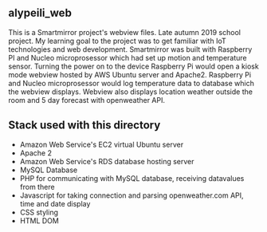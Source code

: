 ## alypeili_web
This is a Smartmirror project's webview files. Late autumn 2019 school project. My learning goal to the project was to get familiar with IoT technologies and web development. Smartmirror was built with Raspberry PI and Nucleo microprosessor which had set up motion and temperature sensor.
Turning the power on to the device Raspberry Pi would open a kiosk mode webview hosted by AWS Ubuntu server and Apache2. Raspberry Pi and Nucleo microprosessor would log temperature data to database which the webview displays.
Webview also displays location weather outside the room and 5 day forecast with openweather API.

## Stack used with this directory
- Amazon Web Service's EC2 virtual Ubuntu server
- Apache 2
- Amazon Web Service's RDS database hosting server
- MySQL Database
- PHP for communicating with MySQL database, receiving datavalues from there
- Javascript for taking connection and parsing openweather.com API, time and date display
- CSS styling
- HTML DOM
